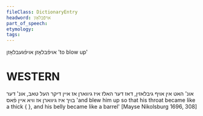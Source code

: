 ```yaml
---
fileClass: DictionaryEntry
headword: אויפֿבלאָזן
part_of_speech: 
etymology: 
tags: 
---
```

אויפֿבלאָזן
אויפֿגעבלאָזן
'to blow up'

WESTERN
========

אונ' האט אין אויף גיבלאזין, דאז דער האלז איז גיווארן אז איין דיקר העל טאב, אונ' דער בויך איז גיווארן אז וויא איין פֿאס
'and blew him up so that his throat became like a thick {     }, and his belly became like a barrel'
[Mayse Nikolsburg 1696, 308]